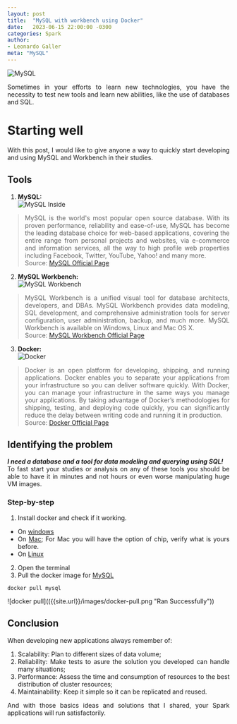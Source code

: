 ```yaml
---
layout: post
title:  "MySQL with workbench using Docker"
date:   2023-06-15 22:00:00 -0300
categories: Spark
author:
- Leonardo Galler
meta: "MySQL"
---
```

<div style="text-align: justify" markdown="1">

![MySQL](https://www.mysql.com/common/logos/logo-mysql-170x115.png "Lightweight and Powerful!")

Sometimes in your efforts to learn new technologies, you have the necessity to test new tools and learn new abilities, like the use of databases and SQL.

# Starting well
With this post, I would like to give anyone a way to quickly start developing and using MySQL and Workbench in their studies.

## Tools
1. **MySQL:**<br>
![MySQL Inside](https://www.mysql.com/common/logos/powered-by-mysql-125x64.png "Lightweight database")<br>
> MySQL is the world's most popular open source database. With its proven performance, reliability and ease-of-use, MySQL has become the leading database choice for web-based applications, covering the entire range from personal projects and websites, via e-commerce and information services, all the way to high profile web properties including Facebook, Twitter, YouTube, Yahoo! and many more.<br>
Source: [MySQL Official Page](https://www.mysql.com/)

2. **MySQL Workbench:**<br>
![MySQL Workbench](https://www.mysql.com/common/images/products/MySQL_Workbench_Mainscreen_Windows.gif "Data Tool")<br>
> MySQL Workbench is a unified visual tool for database architects, developers, and DBAs. MySQL Workbench provides data modeling, SQL development, and comprehensive administration tools for server configuration, user administration, backup, and much more. MySQL Workbench is available on Windows, Linux and Mac OS X.<br>
Source: [MySQL Workbench Official Page](https://www.mysql.com/products/workbench/)

3. **Docker:**<br>
![Docker](https://www.docker.com/wp-content/uploads/2022/03/horizontal-logo-monochromatic-white.png "Docker")<br>
> Docker is an open platform for developing, shipping, and running applications. Docker enables you to separate your applications from your infrastructure so you can deliver software quickly. With Docker, you can manage your infrastructure in the same ways you manage your applications. By taking advantage of Docker’s methodologies for shipping, testing, and deploying code quickly, you can significantly reduce the delay between writing code and running it in production.<br>
Source: [Docker Official Page](https://docs.docker.com/get-started/overview/)

## Identifying the problem
**_I need a database and a tool for data modeling and querying using SQL!_**<br>
To fast start your studies or analysis on any of these tools you should be able to have it in minutes and not hours or even worse manipulating huge VM images.

### Step-by-step
1. Install docker and check if it working.
  * On [windows](https://docs.docker.com/desktop/install/windows-install/)
  * On [Mac](https://docs.docker.com/desktop/install/mac-install/); For Mac you will have the option of chip, verify what is yours before.
  * On [Linux](https://docs.docker.com/desktop/install/linux-install/)

2. Open the terminal
3. Pull the docker image for [MySQL](https://hub.docker.com/_/mysql/)<br>
~~~ shell
docker pull mysql 
~~~
![docker pull](({{site.url}}/images/docker-pull.png "Ran Successfully"))

## Conclusion

When developing new applications always remember of:
1. Scalability: Plan to different sizes of data volume;
2. Reliability: Make tests to asure the solution you developed can handle many situations;
3. Performance: Assess the time and consumption of resources to the best distribution of cluster resources;
4. Maintainability: Keep it simple so it can be replicated and reused.

And with those basics ideas and solutions that I shared, your Spark applications will run satisfactorily.

</div>
